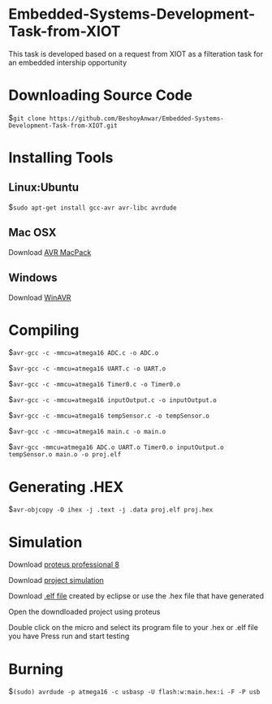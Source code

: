 # Embedded-Systems-Development-Task-from-XIOT
This task is developed based on a request from XIOT as a filteration task for an embedded intership opportunity

# Downloading Source Code
  $`git clone https://github.com/BeshoyAnwar/Embedded-Systems-Development-Task-from-XIOT.git`
# Installing Tools
## Linux:Ubuntu

  $`sudo apt-get install gcc-avr avr-libc avrdude`

## Mac OSX

  Download [AVR MacPack](https://www.obdev.at/products/crosspack/download.html)

## Windows

Download [WinAVR](http://winavr.sourceforge.net/download.html)

# Compiling
  $`avr-gcc -c -mmcu=atmega16 ADC.c -o ADC.o`
  
  $`avr-gcc -c -mmcu=atmega16 UART.c -o UART.o`
  
  $`avr-gcc -c -mmcu=atmega16 Timer0.c -o Timer0.o`
  
  $`avr-gcc -c -mmcu=atmega16 inputOutput.c -o inputOutput.o`
  
  $`avr-gcc -c -mmcu=atmega16 tempSensor.c -o tempSensor.o`
  
  $`avr-gcc -c -mmcu=atmega16 main.c -o main.o`
  
  $`avr-gcc -mmcu=atmega16 ADC.o UART.o Timer0.o inputOutput.o tempSensor.o main.o -o proj.elf`
  
 
# Generating .HEX
  $`avr-objcopy -O ihex -j .text -j .data proj.elf proj.hex`
# Simulation
  Download [proteus professional 8](http://getintopc.com/softwares/electronics/proteus-8-free-download/)
  
  Download [project simulation](https://github.com/BeshoyAnwar/Embedded-Systems-Development-Task-from-XIOT/raw/master/projectsimulation.pdsprj)
  
  Download [.elf file](https://github.com/BeshoyAnwar/Embedded-Systems-Development-Task-from-XIOT/raw/master/elfProjectFile.elf) created     by eclipse or use the .hex file that have generated
  
  Open the downdloaded project using proteus 
  
  Double click on the micro and select its program file to your .hex or .elf file you have
  Press run and start testing
# Burning
  $`(sudo) avrdude -p atmega16 -c usbasp -U flash:w:main.hex:i -F -P usb`
